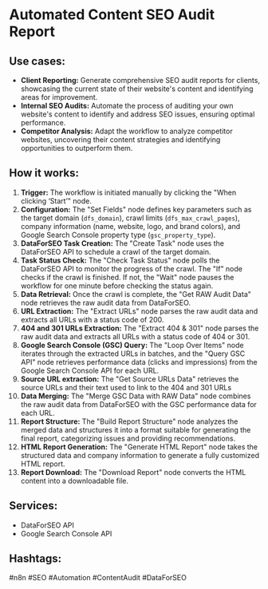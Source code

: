 # Automated Content SEO Audit Report

## Use cases:
- **Client Reporting:** Generate comprehensive SEO audit reports for clients, showcasing the current state of their website's content and identifying areas for improvement.
- **Internal SEO Audits:** Automate the process of auditing your own website's content to identify and address SEO issues, ensuring optimal performance.
- **Competitor Analysis:** Adapt the workflow to analyze competitor websites, uncovering their content strategies and identifying opportunities to outperform them.

## How it works:

1.  **Trigger:** The workflow is initiated manually by clicking the "When clicking ‘Start’" node.
2.  **Configuration:** The "Set Fields" node defines key parameters such as the target domain (`dfs_domain`), crawl limits (`dfs_max_crawl_pages`), company information (name, website, logo, and brand colors), and Google Search Console property type (`gsc_property_type`).
3.  **DataForSEO Task Creation:** The "Create Task" node uses the DataForSEO API to schedule a crawl of the target domain.
4.  **Task Status Check:** The "Check Task Status" node polls the DataForSEO API to monitor the progress of the crawl. The "If" node checks if the crawl is finished. If not, the "Wait" node pauses the workflow for one minute before checking the status again.
5.  **Data Retrieval:** Once the crawl is complete, the "Get RAW Audit Data" node retrieves the raw audit data from DataForSEO.
6.  **URL Extraction:** The "Extract URLs" node parses the raw audit data and extracts all URLs with a status code of 200.
7. **404 and 301 URLs Extraction:** The "Extract 404 & 301" node parses the raw audit data and extracts all URLs with a status code of 404 or 301.
8.  **Google Search Console (GSC) Query:** The "Loop Over Items" node iterates through the extracted URLs in batches, and the "Query GSC API" node retrieves performance data (clicks and impressions) from the Google Search Console API for each URL.
9. **Source URL extraction:** The "Get Source URLs Data" retrieves the source URLs and their text used to link to the 404 and 301 URLs
10.  **Data Merging:** The "Merge GSC Data with RAW Data" node combines the raw audit data from DataForSEO with the GSC performance data for each URL.
11.  **Report Structure:** The "Build Report Structure" node analyzes the merged data and structures it into a format suitable for generating the final report, categorizing issues and providing recommendations.
12.  **HTML Report Generation:** The "Generate HTML Report" node takes the structured data and company information to generate a fully customized HTML report.
13.  **Report Download:** The "Download Report" node converts the HTML content into a downloadable file.

## Services:

*   DataForSEO API
*   Google Search Console API

## Hashtags:

#n8n #SEO #Automation #ContentAudit #DataForSEO